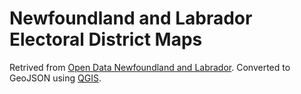 # Newfoundland and Labrador Electoral District Maps

Retrived from [Open Data Newfoundland and Labrador](https://opendata.gov.nl.ca/public/opendata/page/?page-id=datasetdetails&id=361).
Converted to GeoJSON using [QGIS](https://qgis.org).
